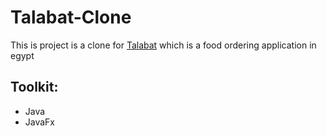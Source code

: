 # Talabat-Clone
This is project is a clone for [Talabat](https://www.talabat.com/ar/egypt) which is a food ordering application in egypt 
## Toolkit:
* Java
* JavaFx

